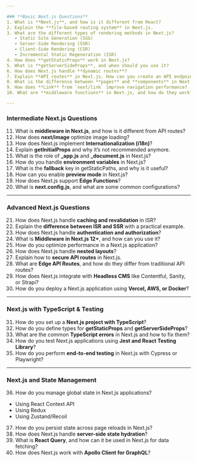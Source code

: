 ```yaml
---

### **Basic Next.js Questions**
1. What is **Next.js**, and how is it different from React?
2. Explain the **file-based routing system** in Next.js.
3. What are the different types of rendering methods in Next.js?
   - Static Site Generation (SSG)
   - Server-Side Rendering (SSR)
   - Client-Side Rendering (CSR)
   - Incremental Static Regeneration (ISR)
4. How does **getStaticProps** work in Next.js?
5. What is **getServerSideProps**, and when should you use it?
6. How does Next.js handle **dynamic routes**?
7. Explain **API routes** in Next.js. How can you create an API endpoint?
8. What is the difference between **pages** and **components** in Next.js?
9. How does **Link** from `next/link` improve navigation performance?
10. What are **middleware functions** in Next.js, and how do they work?

---
```


### **Intermediate Next.js Questions**
11. What is **middleware in Next.js**, and how is it different from API routes?
12. How does **next/image** optimize image loading?
13. How does Next.js implement **Internationalization (i18n)**?
14. Explain **getInitialProps** and why it’s not recommended anymore.
15. What is the role of **_app.js** and **_document.js** in Next.js?
16. How do you handle **environment variables** in Next.js?
17. What is the **fallback** key in getStaticPaths, and why is it useful?
18. How can you enable **preview mode** in Next.js?
19. How does Next.js support **Edge Functions**?
20. What is **next.config.js**, and what are some common configurations?

---

### **Advanced Next.js Questions**
21. How does Next.js handle **caching and revalidation** in ISR?
22. Explain the **difference between ISR and SSR** with a practical example.
23. How does Next.js handle **authentication and authorization**?
24. What is **Middleware in Next.js 12+**, and how can you use it?
25. How do you optimize performance in a Next.js application?
26. How does Next.js handle **nested layouts**?
27. Explain how to **secure API routes** in Next.js.
28. What are **Edge API Routes**, and how do they differ from traditional API routes?
29. How does Next.js integrate with **Headless CMS** like Contentful, Sanity, or Strapi?
30. How do you deploy a Next.js application using **Vercel, AWS, or Docker**?

---

### **Next.js with TypeScript & Testing**
31. How do you set up a **Next.js project with TypeScript**?
32. How do you define types for **getStaticProps** and **getServerSideProps**?
33. What are the common **TypeScript errors** in Next.js and how to fix them?
34. How do you test Next.js applications using **Jest and React Testing Library**?
35. How do you perform **end-to-end testing** in Next.js with Cypress or Playwright?

---

### **Next.js and State Management**
36. How do you manage global state in Next.js applications?
   - Using React Context API
   - Using Redux
   - Using Zustand/Recoil
37. How do you persist state across page reloads in Next.js?
38. How does Next.js handle **server-side state hydration**?
39. What is **React Query**, and how can it be used in Next.js for data fetching?
40. How does Next.js work with **Apollo Client for GraphQL**?
